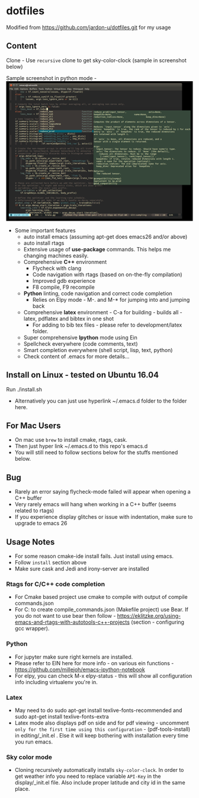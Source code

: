 # dotfiles
Modified from https://github.com/jardon-u/dotfiles.git for my usage
## Content

Clone - Use `recursive` clone to get sky-color-clock (sample in screenshot below)

Sample screenshot in python mode - ![Alt text](./screenshot.png?raw=true "Python")


* Some important features
  * auto install emacs (assuming apt-get does emacs26 and/or above)
  * auto install rtags
  * Extensive usage of **use-package** commands. This helps me changing machines easily.
  * Comprehensive **C++** environment
    * Flycheck with clang
    * Code navigation with rtags (based on on-the-fly compilation)
    * Improved gdb experience
    * F8 compile, F9 recompile
  * **Python** linting, code navigation and correct code completion
    * Relies on Elpy mode - M-. and M-* for jumping into and jumping back
  * Comprehensive **latex** environment - C-a for building - builds all - latex, pdflatex and bibtex in one shot
    * For adding to bib tex files - please refer to development/latex folder.
  * Super comprehensive **Ipython** mode using Ein
  * Spellcheck everywhere (code comments, text)
  * Smart completion everywhere (shell script, lisp, text, python)
  * Check content of .emacs for more details...

## Install on Linux - tested on Ubuntu 16.04

   Run
   ./install.sh
   * Alternatively you can just use hyperlink ~/.emacs.d folder to the folder here.

## For Mac Users
  * On mac use `brew` to install cmake, rtags, cask.
  * Then just hyper link ~/.emacs.d to this repo's emacs.d
  * You will still need to follow sections below for the stuffs mentioned below.

## Bug

   * Rarely an error saying flycheck-mode failed will appear when opening a C++ buffer
   * Very rarely emacs will hang when working in a C++ buffer (seems related to rtags)
   * If you experience display glitches or issue with indentation, make sure to upgrade to emacs 26


## Usage Notes
   * For some reason cmake-ide install fails. Just install using emacs.
   * Follow `install` section above
   * Make sure cask and Jedi and irony-server are installed

### Rtags for C/C++ code completion
   * For Cmake based project use cmake to compile with output of compile commands.json
   * For C: to create compile_commands.json (Makefile project) use Bear. If you do not want to use bear then follow - https://eklitzke.org/using-emacs-and-rtags-with-autotools-c++-projects (section - configuring gcc wrapper).


### Python
   * For jupyter make sure right kernels are installed.
   * Please refer to EIN here for more info - on various ein functions - https://github.com/millejoh/emacs-ipython-notebook
   * For elpy, you can check M-x elpy-status - this will show all configuration info including virtualenv you're in.

### Latex
  * May need to do sudo apt-get install texlive-fonts-recommended and sudo apt-get install texlive-fonts-extra
  * Latex mode also displays pdf on side and for pdf viewing - uncomment `only for the first time using this configuration` -
  (pdf-tools-install) in  editing/_init.el . Else it will keep bothering with installation every time you run emacs.

### Sky color mode
  * Cloning recursively automatically installs `sky-color-clock`. In order to get weather info you need to replace
    variable `API-Key` in the display/_init.el file. Also include proper latitude and city id in the same place.
